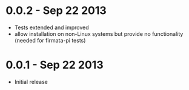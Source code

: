 0.0.2 - Sep 22 2013
===================

  * Tests extended and improved
  * allow installation on non-Linux systems but provide no functionality (needed for firmata-pi tests)

0.0.1 - Sep 22 2013
===================

  * Initial release

